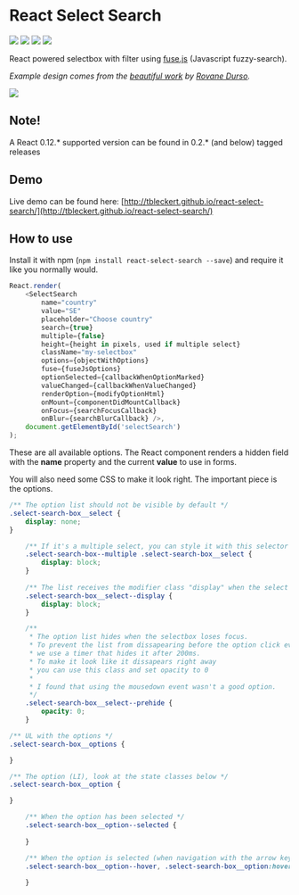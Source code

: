 # React Select Search

![](https://travis-ci.org/tbleckert/react-select-search.svg?branch=master) ![](https://img.shields.io/badge/license-MIT-blue.svg) ![](https://img.shields.io/npm/v/react-select-search.svg) ![](https://img.shields.io/npm/dm/react-select-search.svg)

React powered selectbox with filter using [fuse.js](https://github.com/krisk/Fuse) (Javascript fuzzy-search).

_Example design comes from the [beautiful work](https://dribbble.com/shots/1079035-Select-Album?list=searches&tag=select&offset=20) by [Rovane Durso](https://dribbble.com/RovaneDurso)._

![](https://dl.dropboxusercontent.com/u/6306766/react-select-search.png)

## Note!

A React 0.12.* supported version can be found in 0.2.* (and below) tagged releases

## Demo

Live demo can be found here: [http://tbleckert.github.io/react-select-search/](http://tbleckert.github.io/react-select-search/)

## How to use

Install it with npm (`npm install react-select-search --save`) and require it like you normally would.

```javascript
React.render(
	<SelectSearch
		name="country"
		value="SE"
		placeholder="Choose country"
		search={true}
		multiple={false}
		height={height in pixels, used if multiple select}
		className="my-selectbox"
		options={objectWithOptions}
		fuse={fuseJsOptions}
		optionSelected={callbackWhenOptionMarked}
		valueChanged={callbackWhenValueChanged}
		renderOption={modifyOptionHtml}
		onMount={componentDidMountCallback}
		onFocus={searchFocusCallback}
		onBlur={searchBlurCallback} />,
	document.getElementById('selectSearch')
);
```

These are all available options. The React component renders a hidden field with the __name__ property and the current __value__ to use in forms.  

You will also need some CSS to make it look right. The important piece is the options.

```css
/** The option list should not be visible by default */
.select-search-box__select {
	display: none;
}

	/** If it's a multiple select, you can style it with this selector */
	.select-search-box--multiple .select-search-box__select {
		display: block;
	}
	
	/** The list receives the modifier class "display" when the select has focus */
	.select-search-box__select--display {
		display: block;
	}

	/**
	 * The option list hides when the selectbox loses focus.
	 * To prevent the list from dissapearing before the option click event
	 * we use a timer that hides it after 200ms.
	 * To make it look like it dissapears right away
	 * you can use this class and set opacity to 0
	 *
	 * I found that using the mousedown event wasn't a good option.
	 */
	.select-search-box__select--prehide {
		opacity: 0;
	}

/** UL with the options */
.select-search-box__options {

}

/** The option (LI), look at the state classes below */
.select-search-box__option {

}

	/** When the option has been selected */
	.select-search-box__option--selected {
	
	}

	/** When the option is selected (when navigation with the arrow keys, up/down) */
	.select-search-box__option--hover, .select-search-box__option:hover {
	
	}
```
